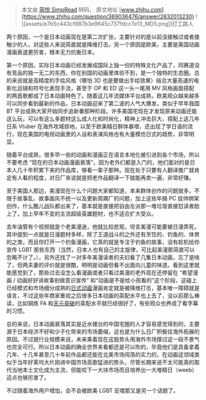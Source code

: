 > 本文由 [简悦 SimpRead](http://ksria.com/simpread/) 转码， 原文地址 [www.zhihu.com](https://www.zhihu.com/question/369036476/answer/2832013230) ![[assets/e7b5c443cf987b3e9645c737fdcc7e13_MD5.png]]打工路人

两个原因，一个是日本动画现在是第二次扩张，主要针对的是以前没接触过或者接触少的人，对这些人来说简直就是降维打击。另一个原因是欧美，主要是美国动画漫画衰退更厉害，根本无力抗衡日本。

第一个原因，实际日本动画已经发展成国际上独一份的特殊文化产品了，同赛道没有竞品的独一无二的东西，你在别国的动画里体验不到，是一个独特的生态圈。总的来说就是高精度的手绘风格（哪怕 3D 也是要做出手绘效果）结合大量高速的电影化运镜和符号化表现手法，甚至于 OP 和 ED 这一头一尾用 MV 风格画面搭配的两首歌都成了日本动画特色了。随着这几年流媒体平台成熟，欧美观众越来越多可以同步看到最新的作品，日本动画迎来了第二波的人气大爆发，类似于早年我国 BT 平台成熟大家开始同步追新番那种阶段。许多美国宅现在才发现原来动画还能这么玩，可以有这么多题材这么成人化和时尚化，精神上冲击巨大，搭配上这几年日系 Vtuber 在海外攻城掠地，以至于欧美精日群体暴增，还出现了学日语的流行，现在美国的电视动画里的人设和表演风格也有大量模仿日式的趋势，非常明显。

随着平台成熟，很多早一些的动画和漫画正在语言本地化被引进到各个市场，所以不要考虑 “现在的日本动画漫画衰落”，因为老外们都是入门的，他们面对的是日本人几十年积累下来的作品库，够看一辈子那种。现在处于只要有人翻译推广就肯定有人看的程度，对日厂来说就是把老作品翻译一下就能再卖一遍，非常好赚。

至于美国人那边，美漫现在什么个问题大家都知道，本来群体创作的问题就多，不限于故事乱、故事画风不统一以及更新周期厂的问题，加上这些年搞 PC 挂帅绑架创作，什么酷儿战队都出来了，基本就是直接把自由左派那一堆垃圾直接怼读者脸上了，加上早年不变的主流超级英雄题材，也不适合扩大受众。

去年油管有个视频就是个老美漫迷，他就比较悲观，坦言美漫可能要被日漫弄死，其中提到一点就是日漫题材多样，除了王道战斗的之外还有烹饪的、钓鱼的、体育的之类，而且你打开一个钓鱼漫画，它真的就是专注于钓鱼的故事，没有趁机给你宣传 LGBT 那些东西（当然，日本人也有自己的主旋律，可比起美漫那简直可以忽略不计了。），另外还找了一对多年美漫读者的夫妇看了几集日本动画，忘了是啥了，但两夫妻的评价就是很酷，明明是动画但看不出面向儿童的味道。看到这里就能感觉到了，那些过去没怎么看漫画或者只看过美漫的老外现在还停留在 “希望漫画 / 动画好好讲故事别做意识宣传” 和“动画是不是给小孩看的”这个阶段，这碰上已经模式和市场细分成熟的[日式动画](https://www.zhihu.com/search?q=%E6%97%A5%E5%BC%8F%E5%8A%A8%E7%94%BB&search_source=Entity&hybrid_search_source=Entity&hybrid_search_extra=%7B%22sourceType%22%3A%22answer%22%2C%22sourceId%22%3A2832013230%7D)漫画肯定就是被降维打击，基本唯一障碍就是语言，不过这些年商家重视之后很多日本动画的英配水平也上去了，没以前那么棒读，比如钢炼 FA 和[天元突破](https://www.zhihu.com/search?q=%E5%A4%A9%E5%85%83%E7%AA%81%E7%A0%B4&search_source=Entity&hybrid_search_source=Entity&hybrid_search_extra=%7B%22sourceType%22%3A%22answer%22%2C%22sourceId%22%3A2832013230%7D)的英配水平就已经很好了，有些观众也养成了看字幕的习惯。

总的来说，日本动画衰落其实是近水楼台的中国宅圈的人才容易感觉得到的，主要源于日本经济不好和少子化带来的市场萎缩，这也是为什么日厂积极往海外拓展的原因。不过就行业规模来说，未来乘着现在这股势头用海外市场撑过这一段不景气也完全可行。所以日本动画的确全世界来看都还是可以吹的，毕竟他们是具备拿着几年、十几年甚至几十年前作品都还能在北美市场闯荡的实力的，在动画这领域类似于当年好莱坞大片刚进中国市场高歌猛进的势头，尽管长期来说不太可能真的取代当地本土文化成为主流，但能咬下一大块市场而且培养出一大堆精日（weeb）这点也够厉害了。

不过随着海外用户增加，会不会被欧美 LGBT 反噬那又是另一个话题了。